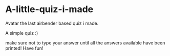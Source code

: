 # A-little-quiz-i-made
Avatar the last airbender based quiz i made.

A simple quiz :)

make sure not to type your answer until all the answers available have been printed!
Have fun!
